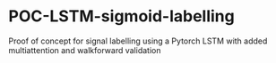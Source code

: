 # POC-LSTM-sigmoid-labelling
Proof of concept for signal labelling using a Pytorch LSTM with added multiattention and walkforward validation

